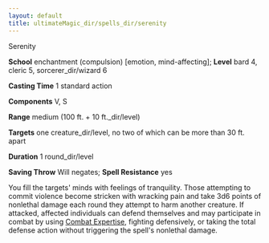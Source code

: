 ```yaml
---
layout: default
title: ultimateMagic_dir/spells_dir/serenity
---
```

Serenity

**School** enchantment (compulsion) [emotion, mind-affecting]; **Level** bard 4, cleric 5, sorcerer_dir/wizard 6

**Casting Time** 1 standard action

**Components** V, S

**Range** medium (100 ft. + 10 ft._dir/level)

**Targets** one creature_dir/level, no two of which can be more than 30 ft. apart

**Duration** 1 round_dir/level

**Saving Throw** Will negates; **Spell Resistance** yes

You fill the targets' minds with feelings of tranquility. Those attempting to commit violence become stricken with wracking pain and take 3d6 points of nonlethal damage each round they attempt to harm another creature. If attacked, affected individuals can defend themselves and may participate in combat by using [Combat Expertise](../feats#_combat-expertise), fighting defensively, or taking the total defense action without triggering the spell's nonlethal damage.

